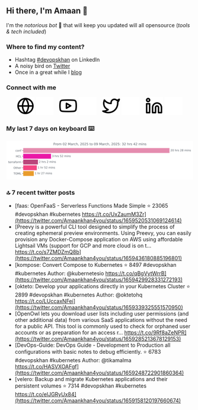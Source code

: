 <!--- [![Hits](https://hits.seeyoufarm.com/api/count/incr/badge.svg?url=https%3A%2F%2Fgithub.com%2Fakhan4u%2Fhit-counter&count_bg=%2379C83D&title_bg=%23555555&icon=&icon_color=%23E7E7E7&title=visits&edge_flat=false)](https://hits.seeyoufarm.com) --->

## Hi there, I'm Amaan 👋

I'm the _notorious bot_ 🤣 that will keep you updated will all opensource (_tools & tech included_) 

### Where to find my content?

* Hashtag [#devopskhan](https://www.linkedin.com/feed/hashtag/devopskhan) on LinkedIn
* A noisy bird on [Twitter](https://x.com/Amaankhan4you)
* Once in a great while I [blog](https://linuxparrot.netlify.app) 


### Connect with me

&nbsp;&nbsp;&nbsp;&nbsp;&nbsp;&nbsp;
[![website](./.img/globe-light.svg)](https://linuxparrot.netlify.app#gh-light-mode-only)
[![website](./.img/globe-dark.svg)](https://linuxparrot.netlify.app#gh-dark-mode-only)
&nbsp;&nbsp;
[![website](./.img/youtube-light.svg)](https://youtube.com/@Akhan4u#gh-light-mode-only)
[![website](./.img/youtube-dark.svg)](https://youtube.com/@Akhan4u#gh-dark-mode-only)
&nbsp;&nbsp;
[![website](./.img/twitter-light.svg)](https://x.com/Amaankhan4you#gh-light-mode-only)
[![website](./.img/twitter-dark.svg)](https://x.com/Amaankhan4you#gh-dark-mode-only)
&nbsp;&nbsp;
[![website](./.img/linkedin-light.svg)](https://linkedin.com/in/amaan-khan-linux-ninja#gh-light-mode-only)
[![website](./.img/linkedin-dark.svg)](https://linkedin.com/in/amaan-khan-linux-ninja#gh-dark-mode-only)
&nbsp;&nbsp;

### My last 7 days on keyboard ⌨️

<img src="https://github.com/akhan4u/akhan4u/blob/main/images/stat.svg" alt="Amaan's Wakatime Activity!"/>

### 🔝 7 recent twitter posts
<!-- DEVDOJO:START -->
- [faas: OpenFaaS - Serverless Functions Made Simple
⭐️ 23065
#devopskhan #kubernetes
https://t.co/UxZaumM3Zr](https://twitter.com/Amaankhan4you/status/1659520531069124614)
- [Preevy is a powerful CLI tool designed to simplify the process of creating ephemeral preview environments. Using Preevy, you can easily provision any Docker-Compose application on AWS using affordable Lightsail VMs &lpar;support for GCP and more cloud is on t… https://t.co/s7ZMDZmQ8b](https://twitter.com/Amaankhan4you/status/1659436180885196801)
- [kompose: Convert Compose to Kubernetes
⭐️ 8497
#devopskhan #kubernetes
Author: @kubernetesio
https://t.co/qBgVytWrrB](https://twitter.com/Amaankhan4you/status/1659429928331272193)
- [okteto: Develop your applications directly in your Kubernetes Cluster
⭐️ 2899
#devopskhan #kubernetes
Author: @oktetohq
https://t.co/LUccaxNFei](https://twitter.com/Amaankhan4you/status/1659339325551570950)
- [OpenOwl lets you download user lists including user permissions &lpar;and other additional data&rpar; from various SaaS applications without the need for a public API. This tool is commonly used to check for orphaned user accounts or as preparation for an access r… https://t.co/9Rf8aZeNPR](https://twitter.com/Amaankhan4you/status/1659285213678129153)
- [DevOps-Guide:  DevOps Guide - Development to Production all configurations with basic notes to debug efficiently.
⭐️ 6783
#devopskhan #kubernetes
Author: @tikamalma
https://t.co/HASVXOAFgf](https://twitter.com/Amaankhan4you/status/1659248722901860364)
- [velero: Backup and migrate Kubernetes applications and their persistent volumes
⭐️ 7314
#devopskhan #kubernetes
https://t.co/elJGRyUx84](https://twitter.com/Amaankhan4you/status/1659158120197660674)
<!-- DEVDOJO:END -->

<!-- ![Amaan's GitHub stats](https://github-readme-stats.vercel.app/api?username=akhan4u&count_private=true&show_icons=true&hide=contribs) -->

